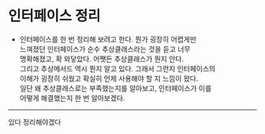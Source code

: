 # 인터페이스 정리     
* 인터페이스를 한 번 정리해 보려고 한다. 뭔가 굉장히 어렵게만     
  느껴졌던 인터페이스가 순수 추상클래스라는 것을 듣고 너무    
  명확해졌고, 확 와닿았다. 어쨋든 추상클래스가 뭔지 안다.    
  그리고 추상메서드 역시 뭔지 알고 있다. 그래서 그런지 인터페이스의    
  이해가 굉장히 쉬웠고 확실히 언제 사용해야 할 지 느낌이 왔다.          
  일단 왜 추상클래스로는 부족했는지를 알아보고, 인터페이스가 이를       
  어떻게 해결했는지 한 번 알아보겠다.     
***
있다 정리해야겠다
